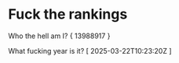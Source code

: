 # Fuck the rankings

Who the hell am I?
{ 13988917 }

What fucking year is it?
[ 2025-03-22T10:23:20Z ]
